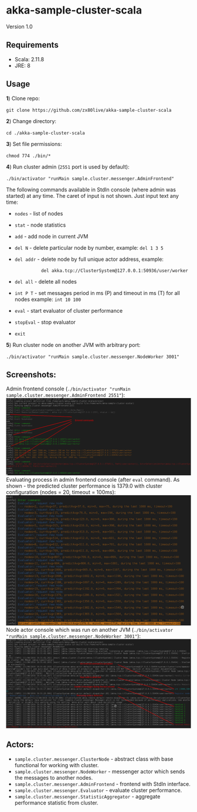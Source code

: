 akka-sample-cluster-scala
==============================================================

Version 1.0

Requirements
-----------------------------
- Scala: 2.11.8
- JRE:   8

Usage
-----------------------------

**1**) Clone repo:

`git clone https://github.com/zx80live/akka-sample-cluster-scala`

**2**) Change directory:

`cd ./akka-sample-cluster-scala`

**3**) Set file permissions:

`chmod 774 ./bin/*`

**4**) Run cluster admin (`2551` port is used by default):

`./bin/activator "runMain sample.cluster.messenger.AdminFrontend"`

The following commands available in StdIn console (where admin was started) at any time. 
The caret of input is not shown. Just input text any time:

 * `nodes`     - list of nodes
    
 * `stat`      - node statistics
    
 * `add`       - add node in current JVM
    
 * `del N`     - delete particular node by number, 
                 example: `del 1 3 5`
                          
 * `del addr`  - delete node by full unique actor address, example:
                 
                 del akka.tcp://ClusterSystem@127.0.0.1:50936/user/worker
                          
 * `del all`   - delete all nodes

 * `int P T`   - set messages period in ms (P) and timeout in ms (T) for all nodes
                 example: `int 10 100`
                          
 * `eval`      - start evaluator of cluster performance
    
 * `stopEval`  - stop evaluator
                         
 * `exit`


**5**) Run cluster node on another JVM with arbitrary port:

`./bin/activator "runMain sample.cluster.messenger.NodeWorker 3001"`

Screenshots:
------------

Admin frontend console (`./bin/activator "runMain sample.cluster.messenger.AdminFrontend 2551"`):
![picture alt](https://raw.githubusercontent.com/zx80live/zx80live.github.io/master/img/s1.png "Admin frontend console")
Evaluating process in admin frontend console (after `eval` command). As shown - the predicted cluster performance is 1379.0 with cluster configuration (nodes = 20, timeout = 100ms):
![picture alt](https://raw.githubusercontent.com/zx80live/zx80live.github.io/master/img/s2.png "Evaluating process in admin frontend console")
Node actor console which was run on another JVM (`./bin/activator "runMain sample.cluster.messenger.NodeWorker 3001"`):
![picture alt](https://raw.githubusercontent.com/zx80live/zx80live.github.io/master/img/s3.png "Node actor console")

Actors:
-------
 * `sample.cluster.messenger.ClusterNode` - abstract class with base functional for working with cluster.
 * `sample.cluster.messenger.NodeWorker` - messenger actor which sends the messages to another nodes.
 * `sample.cluster.messenger.AdminFrontend` - frontend with StdIn interface.
 * `sample.cluster.messenger.Evaluator` - evaluate cluster performance.
 * `sample.cluster.messenger.StatisticAggregator` - aggregate performance statistic from cluster.
